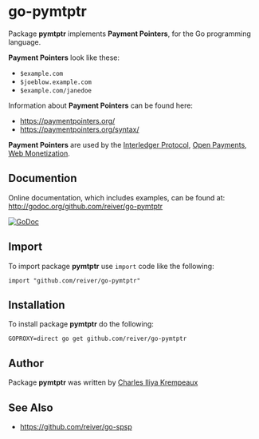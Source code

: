 # go-pymtptr

Package **pymtptr** implements **Payment Pointers**, for the Go programming language.

**Payment Pointers** look like these:

* `$example.com`
* `$joeblow.example.com`
* `$example.com/janedoe`

Information about **Payment Pointers** can be found here:

* https://paymentpointers.org/
* https://paymentpointers.org/syntax/

**Payment Pointers** are used by the [Interledger Protocol](https://interledger.org/), [Open Payments](https://openpayments.dev/), [Web Monetization](https://webmonetization.org/).

## Documention

Online documentation, which includes examples, can be found at: http://godoc.org/github.com/reiver/go-pymtptr

[![GoDoc](https://godoc.org/github.com/reiver/go-pymtptr?status.svg)](https://godoc.org/github.com/reiver/go-pymtptr)

## Import

To import package **pymtptr** use `import` code like the following:
```
import "github.com/reiver/go-pymtptr"
```

## Installation

To install package **pymtptr** do the following:
```
GOPROXY=direct go get github.com/reiver/go-pymtptr
```

## Author

Package **pymtptr** was written by [Charles Iliya Krempeaux](http://reiver.link)

## See Also

* https://github.com/reiver/go-spsp
